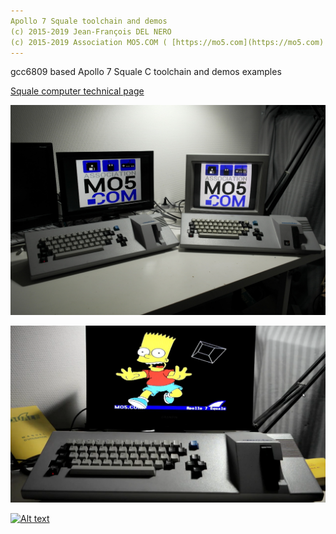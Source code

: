 ```yaml
---
Apollo 7 Squale toolchain and demos
(c) 2015-2019 Jean-François DEL NERO
(c) 2015-2019 Association MO5.COM ( [https://mo5.com](https://mo5.com) )
---
```


gcc6809 based Apollo 7 Squale C toolchain and demos examples

[Squale computer technical page](http://hxc2001.free.fr/Squale/index.html)

![Squale_mo5](https://raw.githubusercontent.com/jfdelnero/Apollo_7_Squale/master/doc/imgs/Squales_MO5.jpg)

![Squale_demo](https://raw.githubusercontent.com/jfdelnero/Apollo_7_Squale/master/doc/imgs/Squale_Demo.png)

[![Alt text](https://img.youtube.com/vi/cp6OLa2aaII/0.jpg)](https://www.youtube.com/watch?v=cp6OLa2aaII)

